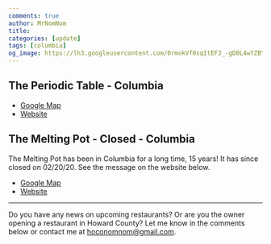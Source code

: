 ```yaml
---
comments: true
author: MrNomNom
title: 
categories: [update]
tags: [columbia]
og_image: https://lh3.googleusercontent.com/0rmokVf0sqItEFJ_-gD0L4wYZBYioPO8jzC_zco0jB5L0iSAPkmQZxLNSZkxahEOjH3cqZWgfv0XRt61uSEnUI7mILnwF6vw88pRkRiTPbZxHlO7jJCbnVzJbqF3LN0WIel2KuMGKQ=w400
---
```




<!--more-->

## The Periodic Table - Columbia


* [Google Map](https://goo.gl/maps/EQzDQSnjtDfRECVk7)
* [Website](https://cc.howardcountymd.gov/Calendar/EventId/2354/e/alcoholic-beverage-hearing-board-10-mar-2020)

## The Melting Pot - Closed - Columbia

The Melting Pot has been in Columbia for a long time, 15 years! It has since closed on 02/20/20. See the message on the website below.

* [Google Map](https://goo.gl/maps/fmDYYCrQbryisfUz5)
* [Website](https://www.meltingpot.com/columbia-md-closed.aspx)


----

Do you have any news on upcoming restaurants? Or are you the owner opening a restaurant in Howard County? Let me know in the comments below or contact me at [hoconomnom@gmail.com](mailto:hoconomnom@gmail.com).

